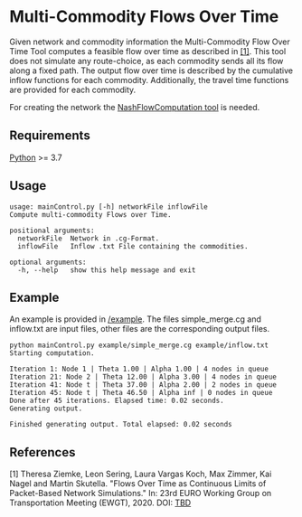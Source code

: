 # Multi-Commodity Flows Over Time
Given network and commodity information the Multi-Commodity Flow Over Time Tool computes a feasible flow over time as described in [[1]](#references).
This tool does not simulate any route-choice, as each commodity sends all its flow along a fixed path.
The output flow over time is described by the cumulative inflow functions for each commodity. Additionally, the travel time functions are provided for each commodity.

For creating the network the [NashFlowComputation tool](https://github.com/zimmer-m/NashFlowComputation) is needed.

## Requirements
[Python](https://python.org/) >= 3.7
## Usage
    usage: mainControl.py [-h] networkFile inflowFile
    Compute multi-commodity Flows over Time.
    
    positional arguments:
      networkFile  Network in .cg-Format.
      inflowFile   Inflow .txt File containing the commodities.
    
    optional arguments:
      -h, --help   show this help message and exit

## Example
An example is provided in [/example](/example). The files simple_merge.cg and inflow.txt are input files,
other files are the corresponding output files.

    python mainControl.py example/simple_merge.cg example/inflow.txt 
    Starting computation.
    
    Iteration 1: Node 1 | Theta 1.00 | Alpha 1.00 | 4 nodes in queue
    Iteration 21: Node 2 | Theta 12.00 | Alpha 3.00 | 4 nodes in queue
    Iteration 41: Node t | Theta 37.00 | Alpha 2.00 | 2 nodes in queue
    Iteration 45: Node t | Theta 46.50 | Alpha inf | 0 nodes in queue
    Done after 45 iterations. Elapsed time: 0.02 seconds.
    Generating output.
    
    Finished generating output. Total elapsed: 0.02 seconds

## References
[1] Theresa Ziemke, Leon Sering, Laura Vargas Koch, Max Zimmer, Kai Nagel and Martin Skutella. "Flows Over Time as Continuous Limits of Packet-Based Network Simulations." In: 23rd EURO Working Group on Transportation Meeting (EWGT), 2020. DOI: [TBD](https://svn.vsp.tu-berlin.de/repos/public-svn/publications/vspwp/2020/20-10/ZiemkeEtAl2020FlowsOverTimeAsLimitOfMATSim.pdf) 